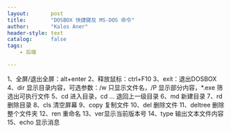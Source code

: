 ```yaml
---
layout:       post
title:        "DOSBOX 快捷键及 MS-DOS 命令"
author:       "Kalos Aner"
header-style: text
catalog:      false
tags:
    - 后端

---
```


1、全屏/退出全屏：alt+enter
2、释放鼠标：ctrl+F10
3、exit：退出DOSBOX
4、dir 显示目录内容，可选参数：/w 只显示文件名，/P 显示部分内容，*.exe 筛选出可执行文件
5、cd 进入目录，cd … 退回上一级目录
6、md 新建目录
7、rd 删除目录
8、cls 清空屏幕
9、copy 复制文件
10、del 删除文件
11、deltree 删除整个文件夹
12、ren 重命名
13、ver显示当前版本号
14、type 输出文本文件内容
15、echo 显示消息
